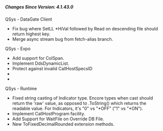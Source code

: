 ﻿<h5 id="SinceVersion">Changes Since Version: 4.1.43.0</h5>

<span class="changeNoteHeading"> QSys - DataGate Client</span>
<ul>
    <li>Fix bug where SetLL *HiVal followed by Read on descending file should return highest key.</li>
    <li>Merge async stream bug from fetch-alias branch.</li>
</ul>

<span class="changeNoteHeading">QSys - Expo</span>
<ul>
    <li>Add support for ColSpan.</li>
    <li>Implement DdsDynamicList.</li>
    <li>Protect against invalid CallHostSpecsID</li>
    <li></li>
    <li></li>
</ul>

<span class="changeNoteHeading">QSys - Runtime</span>
<ul>
    <li>Fixed string casting of Indicator type. Encore types when cast should return the 'raw' value, as opposed to .ToString() which returns the readable value. For Indicators, it's "0" vs "*OFF" ("1" vs "*ON").</li>
    <li>Implement CallHostProgram facility.</li>
    <li>Add Support for WaitFile on Override DB File.</li>
    <li>New ToFixedDecimalRounded extension methods.</li>
</ul>
